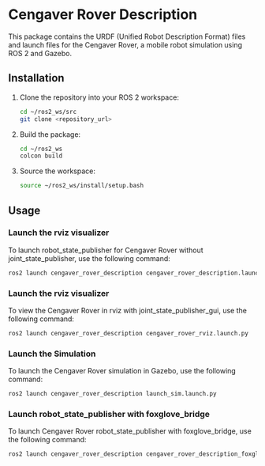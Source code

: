 # Cengaver Rover Description

This package contains the URDF (Unified Robot Description Format) files and launch files for the Cengaver Rover, a mobile robot simulation using ROS 2 and Gazebo.

## Installation

1. Clone the repository into your ROS 2 workspace:
    ```sh
    cd ~/ros2_ws/src
    git clone <repository_url>
    ```

2. Build the package:
    ```sh
    cd ~/ros2_ws
    colcon build
    ```

3. Source the workspace:
    ```sh
    source ~/ros2_ws/install/setup.bash
    ```

## Usage

### Launch the rviz visualizer

To launch robot_state_publisher for Cengaver Rover without joint_state_publisher, use the following command:

```sh
ros2 launch cengaver_rover_description cengaver_rover_description.launch.py
```

### Launch the rviz visualizer

To view the Cengaver Rover in rviz with joint_state_publisher_gui, use the following command:

```sh
ros2 launch cengaver_rover_description cengaver_rover_rviz.launch.py
```
### Launch the Simulation

To launch the Cengaver Rover simulation in Gazebo, use the following command:

```sh
ros2 launch cengaver_rover_description launch_sim.launch.py
```
### Launch robot_state_publisher with foxglove_bridge
To launch Cengaver Rover robot_state_publisher with foxglove_bridge, use the following command:

```sh
ros2 launch cengaver_rover_description cengaver_rover_description_foxglove.launch.py
```

